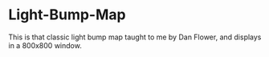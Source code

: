 # Light-Bump-Map
This is that classic light bump map taught to me by Dan Flower, and displays in a 800x800 window. 
